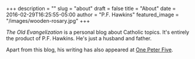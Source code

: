 +++
description = ""
slug = "about"
draft = false
title = "About"
date = 2016-02-29T16:25:55-05:00
author = "P.F. Hawkins"
featured_image = "/images/wooden-rosary.jpg"
+++

_The Old Evangelization_ is a personal blog about Catholic topics. It's entirely the product of P.F. Hawkins. He's just a husband and father. 

Apart from this blog, his writing has also appeared at [One Peter Five](https://www.onepeterfive.com/author/pfhawkins/).
